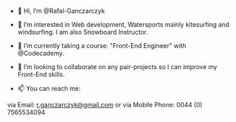 - 👋 Hi, I’m @Rafal-Ganczarczyk

- 👀 I’m interested in Web development, Watersports mainly kitesurfing and windsurfing. I am also Snowboard Instructor.

- 🌱 I’m currently taking a course: "Front-End Engineer" with @Codecademy. 

- 💞️ I’m looking to collaborate on any pair-projects so I can improve my Front-End skills.

- 📫 You can reach me: 

via Email: r.ganczarczyk@gmail.com or via Mobile Phone: 0044 (0) 7565534094

<!---
Rafal-Ganczarczyk/Rafal-Ganczarczyk is a ✨ special ✨ repository because its `README.md` (this file) appears on your GitHub profile.
You can click the Preview link to take a look at your changes.
--->
